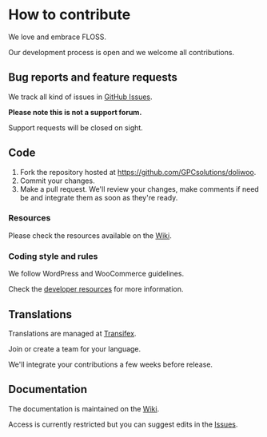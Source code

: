 How to contribute
=================
We love and embrace FLOSS.

Our development process is open and we welcome all contributions.

Bug reports and feature requests
--------------------------------
We track all kind of issues in [GitHub Issues](https://github.com/GPCsolutions/doliwoo/issues).

**Please note this is not a support forum.**

Support requests will be closed on sight.

Code
----
1. Fork the repository hosted at https://github.com/GPCsolutions/doliwoo.
2. Commit your changes.
3. Make a pull request.
We'll review your changes, make comments if need be and integrate them as soon as they're ready.

### Resources
Please check the resources available on the [Wiki](https://github.com/GPCsolutions/doliwoo/wiki/Developer-Resources).

### Coding style and rules
We follow WordPress and WooCommerce guidelines.

Check the [developer resources](https://github.com/GPCsolutions/doliwoo/wiki/Developer-Resources) for more information.

Translations
------------
Translations are managed at [Transifex](https://www.transifex.com/projects/p/doliwoo).

Join or create a team for your language.

We'll integrate your contributions a few weeks before release.

Documentation
-------------
The documentation is maintained on the [Wiki](https://github.com/GPCsolutions/doliwoo/wiki).

Access is currently restricted but you can suggest edits in the [Issues](https://github.com/GPCsolutions/doliwoo/issues).
